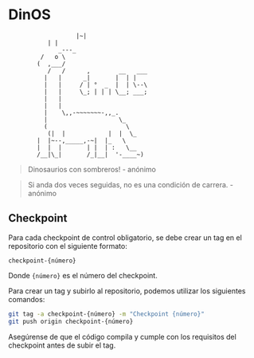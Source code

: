 # DinOS
```
                   |~|				
		   | |				
    		  _---_				
		 /   o \			
		(  ,___/			
	       /   /      ,        __   ___	
	      |   |      _|       |  | |	 
	      |   |     / | °  _  |  | \--\	
	      |   |     \_; | | | \__; ___;	
	      |   |				
	      |   |     			
	      |    \,,-~~~~~~~-,,_.		
	      |                    \_		
	      (                      \		
	       (|  |            |  |  \_	
		|  |~--,_____,-~|  |_   \	
		|  |  |       | |  | :   \__  	
		/__|\_|       /_|__|  '-____~)	
```
> Dinosaurios con sombreros!
>                   - anónimo

> Si anda dos veces seguidas, no es una condición de carrera.
>                   - anónimo

## Checkpoint

Para cada checkpoint de control obligatorio, se debe crear un tag en el
repositorio con el siguiente formato:

```
checkpoint-{número}
```

Donde `{número}` es el número del checkpoint.

Para crear un tag y subirlo al repositorio, podemos utilizar los siguientes
comandos:

```bash
git tag -a checkpoint-{número} -m "Checkpoint {número}"
git push origin checkpoint-{número}
```

Asegúrense de que el código compila y cumple con los requisitos del checkpoint
antes de subir el tag.
